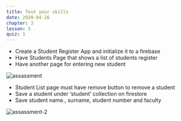 ```yaml
---
title: Test your skills
date: 2020-04-26
chapter: 3
lesson: 5
quiz: 1
---
```


* Create a Student Register App and initialize it to a firebase 
* Have Students Page that shows a list of students register
* Have another page for entering new student 

![assassment](images/assessment/assassment.png)

* Student List page must have remove button to remove a student
* Save a student under ‘student’ collection on firestore 
* Save student name., surname, student number and faculty 

![assassment-2](images/assessment/assassment-2.png)